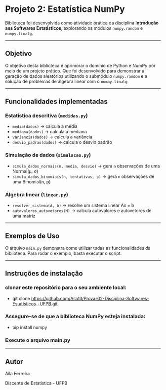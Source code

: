 # Projeto 2: Estatística NumPy

Biblioteca foi desenvolvida como atividade prática da disciplina **Introdução aos Softwares EstatÍsticos**, explorando os módulos `numpy.random` e `numpy.linalg`.

---

## Objetivo

O objetivo desta biblioteca é aprimorar o domínio de Python e NumPy por meio de um projeto prático. Que foi desenvolvido para demonstrar a geração de dados aleatórios utilizando o submódulo `numpy.random` e a solução de problemas de álgebra linear com o `numpy.linalg`

---

## Funcionalidades implementadas

### Estatística descritiva (`medidas.py`)
- `media(dados)` → calcula a média
- `mediana(dados)` → calcula a mediana
- `variancia(dados)` → calcula a variância
- `desvio_padrao(dados)` → calcula o desvio padrão

### Simulação de dados (`simulacao.py`)
- `simula_dados_normais(n, media, desvio)` → gera `n` observações de uma Normal(μ, σ)
- `simula_dados_binomiais(n, tentativas, p)` → gera `n` observações de uma Binomial(n, p)

### Álgebra linear (`linear.py`)
- `resolver_sistema(A, b)` → resolve um sistema linear Ax = b
- `autovalores_autovetores(M)` → calcula autovalores e autovetores de uma matriz

---

## Exemplos de Uso
O arquivo `main.py` demonstra como utilizar todas as funcionalidades da biblioteca. Para rodar o exemplo, basta executar o script.

---

## Instruções de instalação
### clonar este repositório para o seu ambiente local:

- git clone https://github.com/Aila13/Prova-02-Disciplina-Softwares-Estatisticos--UFPB.git

### Assegure-se de que a biblioteca NumPy esteja instalada:

- pip install numpy

### Execute o arquivo main.py

---

## Autor
Aila Ferreira

Discente de Estatística - UFPB
